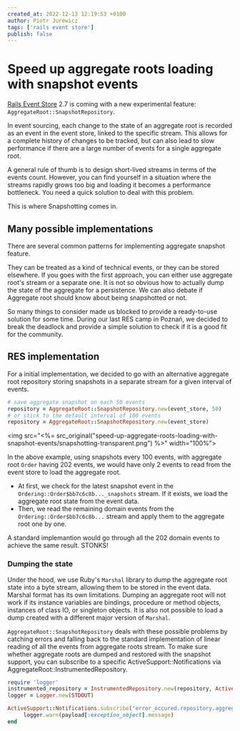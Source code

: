 ```yaml
---
created_at: 2022-12-13 12:19:53 +0100
author: Piotr Jurewicz
tags: ['rails event store']
publish: false
---
```


# Speed up aggregate roots loading with snapshot events

[Rails Event Store](https://railseventstore.org/) 2.7 is coming with a new experimental feature: `AggregateRoot::SnapshotRepository`.

<!-- more -->

In event sourcing, each change to the state of an aggregate root is recorded as an event in the event store, linked to the specific stream.
This allows for a complete history of changes to be tracked, but can also lead to slow performance if there are a large number of events for a single aggregate root.

A general rule of thumb is to design short-lived streams in terms of the events count. However, you can find yourself in a situation where the streams rapidly grows too big and loading it becomes a performance bottleneck.
You need a quick solution to deal with this problem.

This is where Snapshotting comes in.

## Many possible implementations

There are several common patterns for implementing aggregate snapshot feature.

They can be treated as a kind of technical events, or they can be stored elsewhere.
If you goes with the first approach, you can either use aggregate root's stream or a separate one.
It is not so obvious how to actually dump the state of the aggregate for a persistence.
We can also debate if Aggregate root should know about being snapshotted or not.

So many things to consider made us blocked to provide a ready-to-use solution for some time.
During our last RES camp in Poznań, we decided to break the deadlock and provide a simple solution to check if it is a good fit for the community.

## RES implementation

For a initial implementation, we decided to go with an alternative aggregate root repository storing snapshots in a separate stream for a given interval of events.

```ruby
# save aggregate snapshot on each 50 events
repository = AggregateRoot::SnapshotRepository.new(event_store, 50)
# or stick to the default interval of 100 events
repository = AggregateRoot::SnapshotRepository.new(event_store)
```

<img src="<%= src_original("speed-up-aggregate-roots-loading-with-snapshot-events/snapshotting-transparent.png") %>" width="100%">

In the above example, using snapshots every 100 events, with aggregate root `Order` having 202 events, we would have only 2 events to read from the event store to load the aggregate root.
* At first, we check for the latest snapshot event in the `Ordering::Order$bb7c6c8b..._snapshots` stream. If it exists, we load the aggregate root state from the event data.
* Then, we read the remaining domain events from the `Ordering::Order$bb7c6c8b...` stream and apply them to the aggregate root one by one.

A standard implemantion would go through all the 202 domain events to achieve the same result. STONKS!

### Dumping the state
Under the hood, we use Ruby's `Marshal` library to dump the aggregate root state into a byte stream, allowing them to be stored in the event data.
Marshal format has its own limitations. Dumping an aggregate root will not work if its instance variables are bindings, procedure or method objects, instances of class IO, or singleton objects.
It is also not possible to load a dump created with a different major version of `Marshal`.

`AggregateRoot::SnapshotRepository` deals with these possible problems by catching errors and falling back to the standard implementation of linear reading of all the events from aggregate roots stream.
To make sure whether aggregate roots are dumped and restored with the snapshot support, you can subscribe to a specific ActiveSupport::Notifications via AggregateRoot::InstrumentedRepository.
```ruby
require 'logger'
instrumented_repository = InstrumentedRepository.new(repository, ActiveSupport::Notifications)
logger = Logger.new(STDOUT)

ActiveSupport::Notifications.subscribe("error_occured.repository.aggregate_root") do |_name, _start, _finish, _id, payload|
     logger.warn(payload[:exception_object].message)
end
```